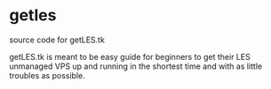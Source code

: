 getles
======

source code for getLES.tk

getLES.tk is meant to be easy guide for beginners to get their LES unmanaged VPS up and running in the shortest time and with as little troubles as possible.
